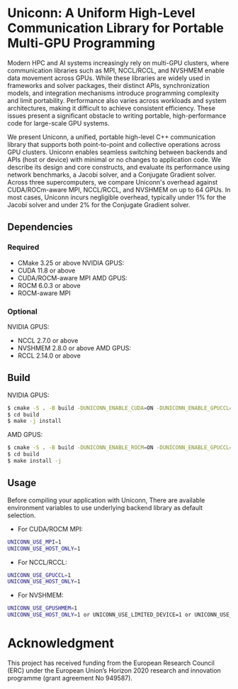 # Uniconn: A Uniform High-Level Communication Library for Portable Multi-GPU Programming

Modern HPC and AI systems increasingly rely on multi-GPU clusters, where communication libraries such as MPI, NCCL/RCCL, and NVSHMEM enable data movement across GPUs. While these libraries are widely used in frameworks and solver packages, their distinct APIs, synchronization models, and integration mechanisms introduce programming complexity and limit portability. Performance also varies across workloads and system architectures, making it difficult to achieve consistent efficiency. These issues present a significant obstacle to writing portable, high-performance code for large-scale GPU systems.


We present Uniconn, a unified, portable high-level C++ communication library that supports both point-to-point and collective operations across GPU clusters. Uniconn enables seamless switching between backends and APIs (host or device) with minimal or no changes to application code. We describe its design and core constructs, and evaluate its performance using network benchmarks, a Jacobi solver, and a Conjugate Gradient solver. Across three supercomputers, we compare Uniconn's overhead against CUDA/ROCm-aware MPI, NCCL/RCCL, and NVSHMEM on up to 64 GPUs. In most cases, Uniconn incurs negligible overhead, typically under 1% for the Jacobi solver and under 2% for the Conjugate Gradient solver.



## Dependencies
### Required
* CMake 3.25 or above
NVIDIA GPUS:
* CUDA 11.8 or above 
* CUDA/ROCM-aware MPI
AMD GPUS:
* ROCM 6.0.3 or above
* ROCM-aware MPI
### Optional
NVIDIA GPUS:
* NCCL 2.7.0 or above
* NVSHMEM 2.8.0 or above
AMD GPUS:
* RCCL 2.14.0 or above



## Build
NVIDIA GPUS:
```bash
$ cmake -S . -B build -DUNICONN_ENABLE_CUDA=ON -DUNICONN_ENABLE_GPUCCL={ON/OFF} -DUNICONN_ENABLE_GPUSHMEM={ON/OFF} -DUNICONN_ENABLE_EXAMPLES={ON/OFF} -DCMAKE_INSTALL_PREFIX={install_dir} 
$ cd build
$ make -j install
```
AMD GPUS:

```bash
$ cmake -S . -B build -DUNICONN_ENABLE_ROCM=ON -DUNICONN_ENABLE_GPUCCL={ON/OFF}  -DUNICONN_ENABLE_EXAMPLES={ON/OFF}  -DCMAKE_INSTALL_PREFIX={install_dir}
$ cd build 
$ make install -j
```

## Usage

Before compiling your application with Uniconn, There are available environment variables to use underlying backend library as default selection. 
* For CUDA/ROCM MPI:
```bash
UNICONN_USE_MPI=1
UNICONN_USE_HOST_ONLY=1
```
* For NCCL/RCCL:
```bash
UNICONN_USE_GPUCCL=1
UNICONN_USE_HOST_ONLY=1
```
* For NVSHMEM:
```bash
UNICONN_USE_GPUSHMEM=1
UNICONN_USE_HOST_ONLY=1 or UNICONN_USE_LIMITED_DEVICE=1 or UNICONN_USE_FULL_DEVICE=1
```


# Acknowledgment
This project has received funding from the European Research Council (ERC) under the European Union’s Horizon 2020 research and innovation programme (grant agreement No 949587).